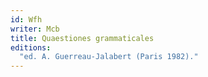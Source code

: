 ```yaml
---
id: Wfh
writer: Mcb
title: Quaestiones grammaticales
editions:
  "ed. A. Guerreau-Jalabert (Paris 1982)."
---
```

